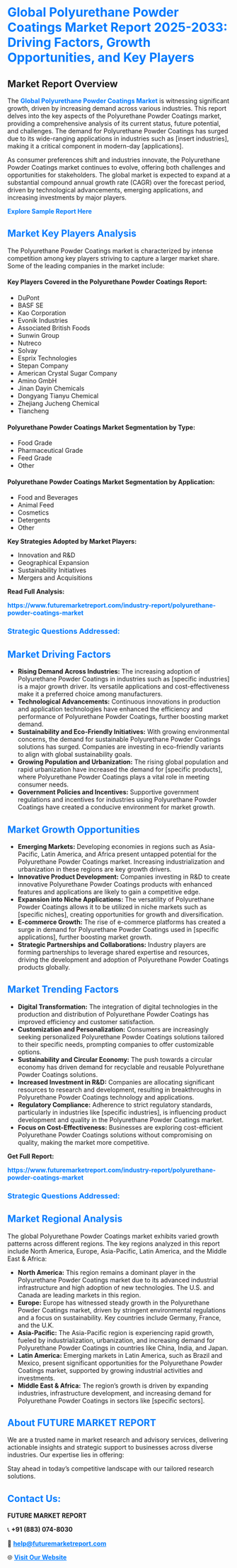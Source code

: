 <h1 style="color: #007BFF;">Global Polyurethane Powder Coatings Market Report 2025-2033: Driving Factors, Growth Opportunities, and Key Players</h1>

<section id="overview">
<h2>Market Report Overview</h2>
<p>The <a href="https://www.futuremarketreport.com/industry-report/polyurethane-powder-coatings-market" style="color: #007BFF; text-decoration: none;"><strong>Global Polyurethane Powder Coatings Market</strong></a> is witnessing significant growth, driven by increasing demand across various industries. This report delves into the key aspects of the Polyurethane Powder Coatings market, providing a comprehensive analysis of its current status, future potential, and challenges. The demand for Polyurethane Powder Coatings has surged due to its wide-ranging applications in industries such as [insert industries], making it a critical component in modern-day [applications].</p>
<p>As consumer preferences shift and industries innovate, the Polyurethane Powder Coatings market continues to evolve, offering both challenges and opportunities for stakeholders. The global market is expected to expand at a substantial compound annual growth rate (CAGR) over the forecast period, driven by technological advancements, emerging applications, and increasing investments by major players.</p>
</section>

<section id="overview">
<p><a href="https://www.futuremarketreport.com/request-sample/reportId=32721" style="color: #007BFF; text-decoration: none;"><strong>Explore Sample Report Here</strong></a></p>
</section>

<section id="key-players">
<h2 style="color: #007BFF;">Market Key Players Analysis</h2>
<p>The Polyurethane Powder Coatings market is characterized by intense competition among key players striving to capture a larger market share. Some of the leading companies in the market include:</p>
<h4>Key Players Covered in the Polyurethane Powder Coatings Report:</h4>
<ul><li>DuPont</li><li>BASF SE</li><li>Kao Corporation</li><li>Evonik Industries</li><li>Associated British Foods</li><li>Sunwin Group</li><li>Nutreco</li><li>Solvay</li><li>Esprix Technologies</li><li>Stepan Company</li><li>American Crystal Sugar Company</li><li>Amino GmbH</li><li>Jinan Dayin Chemicals</li><li>Dongyang Tianyu Chemical</li><li>Zhejiang Jucheng Chemical</li><li>Tiancheng</li></ul>
<h4>Polyurethane Powder Coatings Market Segmentation by Type:</h4>
<ul><li>Food Grade</li><li>Pharmaceutical Grade</li><li>Feed Grade</li><li>Other</li></ul>

<h4>Polyurethane Powder Coatings Market Segmentation by Application:</h4>
<ul><li>Food and Beverages</li><li>Animal Feed</li><li>Cosmetics</li><li>Detergents</li><li>Other</li></ul>
<p><strong>Key Strategies Adopted by Market Players:</strong></p>
<ul>
<li>Innovation and R&D</li>
<li>Geographical Expansion</li>
<li>Sustainability Initiatives</li>
<li>Mergers and Acquisitions</li>
</ul>
</section>

<section>
<p><strong>Read Full Analysis: </strong></p><a href="https://www.futuremarketreport.com/industry-report/polyurethane-powder-coatings-market" style="color: #007BFF; text-decoration: none;"><strong>https://www.futuremarketreport.com/industry-report/polyurethane-powder-coatings-market</strong></a>
<h3 style="color: #007BFF;">Strategic Questions Addressed:</h3>
</section>

<section id="driving-factors">
<h2 style="color: #007BFF;">Market Driving Factors</h2>
<ul>
<li><strong>Rising Demand Across Industries:</strong> The increasing adoption of Polyurethane Powder Coatings in industries such as [specific industries] is a major growth driver. Its versatile applications and cost-effectiveness make it a preferred choice among manufacturers.</li>
<li><strong>Technological Advancements:</strong> Continuous innovations in production and application technologies have enhanced the efficiency and performance of Polyurethane Powder Coatings, further boosting market demand.</li>
<li><strong>Sustainability and Eco-Friendly Initiatives:</strong> With growing environmental concerns, the demand for sustainable Polyurethane Powder Coatings solutions has surged. Companies are investing in eco-friendly variants to align with global sustainability goals.</li>
<li><strong>Growing Population and Urbanization:</strong> The rising global population and rapid urbanization have increased the demand for [specific products], where Polyurethane Powder Coatings plays a vital role in meeting consumer needs.</li>
<li><strong>Government Policies and Incentives:</strong> Supportive government regulations and incentives for industries using Polyurethane Powder Coatings have created a conducive environment for market growth.</li>
</ul>
</section>

<section id="growth-opportunities">
<h2 style="color: #007BFF;">Market Growth Opportunities</h2>
<ul>
<li><strong>Emerging Markets:</strong> Developing economies in regions such as Asia-Pacific, Latin America, and Africa present untapped potential for the Polyurethane Powder Coatings market. Increasing industrialization and urbanization in these regions are key growth drivers.</li>
<li><strong>Innovative Product Development:</strong> Companies investing in R&D to create innovative Polyurethane Powder Coatings products with enhanced features and applications are likely to gain a competitive edge.</li>
<li><strong>Expansion into Niche Applications:</strong> The versatility of Polyurethane Powder Coatings allows it to be utilized in niche markets such as [specific niches], creating opportunities for growth and diversification.</li>
<li><strong>E-commerce Growth:</strong> The rise of e-commerce platforms has created a surge in demand for Polyurethane Powder Coatings used in [specific applications], further boosting market growth.</li>
<li><strong>Strategic Partnerships and Collaborations:</strong> Industry players are forming partnerships to leverage shared expertise and resources, driving the development and adoption of Polyurethane Powder Coatings products globally.</li>
</ul>
</section>

<section id="trending-factors">
<h2 style="color: #007BFF;">Market Trending Factors</h2>
<ul>
<li><strong>Digital Transformation:</strong> The integration of digital technologies in the production and distribution of Polyurethane Powder Coatings has improved efficiency and customer satisfaction.</li>
<li><strong>Customization and Personalization:</strong> Consumers are increasingly seeking personalized Polyurethane Powder Coatings solutions tailored to their specific needs, prompting companies to offer customizable options.</li>
<li><strong>Sustainability and Circular Economy:</strong> The push towards a circular economy has driven demand for recyclable and reusable Polyurethane Powder Coatings solutions.</li>
<li><strong>Increased Investment in R&D:</strong> Companies are allocating significant resources to research and development, resulting in breakthroughs in Polyurethane Powder Coatings technology and applications.</li>
<li><strong>Regulatory Compliance:</strong> Adherence to strict regulatory standards, particularly in industries like [specific industries], is influencing product development and quality in the Polyurethane Powder Coatings market.</li>
<li><strong>Focus on Cost-Effectiveness:</strong> Businesses are exploring cost-efficient Polyurethane Powder Coatings solutions without compromising on quality, making the market more competitive.</li>
</ul>
</section>

<section>
<p><strong>Get Full Report: </strong></p><a href="https://www.futuremarketreport.com/industry-report/polyurethane-powder-coatings-market" style="color: #007BFF; text-decoration: none;"><strong>https://www.futuremarketreport.com/industry-report/polyurethane-powder-coatings-market</strong></a>
<h3 style="color: #007BFF;">Strategic Questions Addressed:</h3>
</section>


<section id="regional-analysis">
<h2 style="color: #007BFF;">Market Regional Analysis</h2>
<p>The global Polyurethane Powder Coatings market exhibits varied growth patterns across different regions. The key regions analyzed in this report include North America, Europe, Asia-Pacific, Latin America, and the Middle East & Africa:</p>
<ul>
<li><strong>North America:</strong> This region remains a dominant player in the Polyurethane Powder Coatings market due to its advanced industrial infrastructure and high adoption of new technologies. The U.S. and Canada are leading markets in this region.</li>
<li><strong>Europe:</strong> Europe has witnessed steady growth in the Polyurethane Powder Coatings market, driven by stringent environmental regulations and a focus on sustainability. Key countries include Germany, France, and the U.K.</li>
<li><strong>Asia-Pacific:</strong> The Asia-Pacific region is experiencing rapid growth, fueled by industrialization, urbanization, and increasing demand for Polyurethane Powder Coatings in countries like China, India, and Japan.</li>
<li><strong>Latin America:</strong> Emerging markets in Latin America, such as Brazil and Mexico, present significant opportunities for the Polyurethane Powder Coatings market, supported by growing industrial activities and investments.</li>
<li><strong>Middle East & Africa:</strong> The region’s growth is driven by expanding industries, infrastructure development, and increasing demand for Polyurethane Powder Coatings in sectors like [specific sectors].</li>
</ul>
</section>

<footer>
<h2 style="color: #007BFF;">About FUTURE MARKET REPORT</h2>
<p>We are a trusted name in market research and advisory services, delivering actionable insights and strategic support to businesses across diverse industries. Our expertise lies in offering:</p>

<p>Stay ahead in today’s competitive landscape with our tailored research solutions.</p>

<h2 style="color: #007BFF;">Contact Us:</h2>
<p><strong>FUTURE MARKET REPORT</strong></p>
<p>📞 <strong>+91 (883) 074-8030</strong></p>
<p>📧 <strong><a href="mailto:help@futuremarketreport.com" style="color: #007BFF;">help@futuremarketreport.com</a></strong></p>
<p>🌐 <strong><a href="https://www.futuremarketreport.com/" style="color: #007BFF;">Visit Our Website</a></strong></p>
</footer>